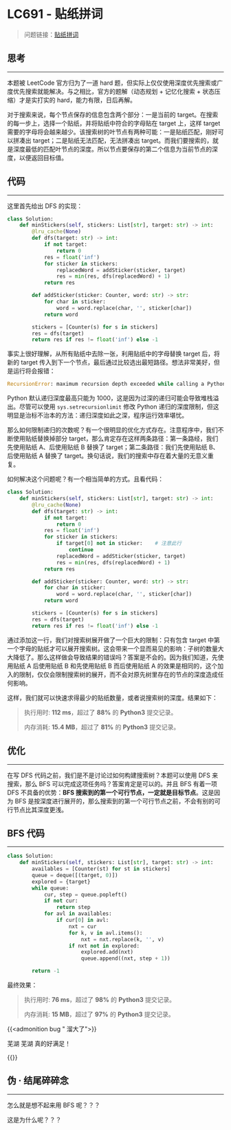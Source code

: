 # LC691 - 贴纸拼词


<!--more-->

> 问题链接：[贴纸拼词](https://leetcode.cn/problems/stickers-to-spell-word/)

## 思考

---

本题被 LeetCode 官方归为了一道 hard 题，但实际上仅仅使用深度优先搜索或广度优先搜索就能解决。与之相比，官方的题解（动态规划 + 记忆化搜索 + 状态压缩）才是实打实的 hard，能力有限，日后再解。

对于搜索来说，每个节点保存的信息包含两个部分：一是当前的 target。在搜索的每一步上，选择一个贴纸，并将贴纸中符合的字母贴在 target 上，这样 target 需要的字母将会越来越少。该搜索树的叶节点有两种可能：一是贴纸匹配，刚好可以拼凑出 target；二是贴纸无法匹配，无法拼凑出 target。而我们要搜索的，就是深度最低的匹配叶节点的深度。所以节点要保存的第二个信息为当前节点的深度，以便返回目标值。

## 代码

---

这里首先给出 DFS 的实现：

```python
class Solution:
    def minStickers(self, stickers: List[str], target: str) -> int:
        @lru_cache(None)
        def dfs(target: str) -> int:
            if not target:
                return 0
            res = float('inf')
            for sticker in stickers:
                replacedWord = addSticker(sticker, target)
                res = min(res, dfs(replacedWord) + 1)
            return res

        def addSticker(sticker: Counter, word: str) -> str:
            for char in sticker:
                word = word.replace(char, '', sticker[char])
            return word

        stickers = [Counter(s) for s in stickers]
        res = dfs(target)
        return res if res != float('inf') else -1
```

 事实上很好理解，从所有贴纸中去除一张，利用贴纸中的字母替换 target 后，将新的 target 传入到下一个节点，最后通过比较选出最短路径。想法非常美好，但是运行将会报错：

```python
RecursionError: maximum recursion depth exceeded while calling a Python object
```

Python 默认递归深度最高只能为 1000，这是因为过深的递归可能会导致堆栈溢出。尽管可以使用 `sys.setrecursionlimit` 修改 Python 递归的深度限制，但这明显是治标不治本的方法：递归深度如此之深，程序运行效率堪忧。

那么如何限制递归的次数呢？有一个很明显的优化方式存在。注意程序中，我们不断使用贴纸替换掉部分 target，那么肯定存在这样两条路径：第一条路经，我们先使用贴纸 A、后使用贴纸 B 替换了 target；第二条路径：我们先使用贴纸 B、后使用贴纸 A 替换了 target。换句话说，我们的搜索中存在着大量的无意义重复。

如何解决这个问题呢？有一个相当简单的方式。且看代码：

```python
class Solution:
    def minStickers(self, stickers: List[str], target: str) -> int:
        @lru_cache(None)
        def dfs(target: str) -> int:
            if not target:
                return 0
            res = float('inf')
            for sticker in stickers:
            	if target[0] not in sticker:	# 注意此行
                    continue
                replacedWord = addSticker(sticker, target)
                res = min(res, dfs(replacedWord) + 1)
            return res

        def addSticker(sticker: Counter, word: str) -> str:
            for char in sticker:
                word = word.replace(char, '', sticker[char])
            return word

        stickers = [Counter(s) for s in stickers]
        res = dfs(target)
        return res if res != float('inf') else -1
```

通过添加这一行，我们对搜索树展开做了一个巨大的限制：只有包含 target 中第一个字母的贴纸才可以展开搜索树。这会带来一个显而易见的影响：子树的数量大大降低了。那么这样做会导致结果的错误吗？答案是不会的。因为我们知道，先使用贴纸 A 后使用贴纸 B 和先使用贴纸 B 而后使用贴纸 A 的效果是相同的，这个加入的限制，仅仅会限制搜索树的展开，而不会对原先树里存在的节点的深度造成任何影响。

这样，我们就可以快速求得最少的贴纸数量，或者说搜索树的深度。结果如下：

>执行用时: **112 ms**，超过了 **88%** 的 **Python3** 提交记录。
>
>内存消耗: **15.4 MB**，超过了 **81%** 的 **Python3** 提交记录。

## 优化

---

在写 DFS 代码之前，我们是不是讨论过如何构建搜索树？本题可以使用 DFS 来搜索，那么 BFS 可以完成这项任务吗？答案肯定是可以的。并且 BFS 有着一项 DFS 不具备的优势：**BFS 搜索到的第一个可行节点，一定就是目标节点**。这是因为 BFS 是按深度进行展开的，那么搜索到的第一个可行节点之前，不会有别的可行节点比其深度更浅。

## BFS 代码

---

```python
class Solution:
    def minStickers(self, stickers: List[str], target: str) -> int:
        availables = [Counter(st) for st in stickers]
        queue = deque([(target, 0)])
        explored = {target}
        while queue:
            cur, step = queue.popleft()
            if not cur:
                return step
            for avl in availables:
                if cur[0] in avl:
                    nxt = cur
                    for k, v in avl.items():
                        nxt = nxt.replace(k, '', v)
                    if nxt not in explored:
                        explored.add(nxt)
                        queue.append((nxt, step + 1))

        return -1
```

最终效果：

>执行用时: **76 ms**，超过了 **98%** 的 **Python3** 提交记录。
>
>内存消耗: **15 MB**，超过了 **97%** 的 **Python3** 提交记录。

{{<admonition bug " 溜大了">}}

芜湖 芜湖 真的好满足！

{{</admonition>}}

## 伪 · 结尾碎碎念

---

怎么就是想不起来用 BFS 呢？？？

这是为什么呢？？？
